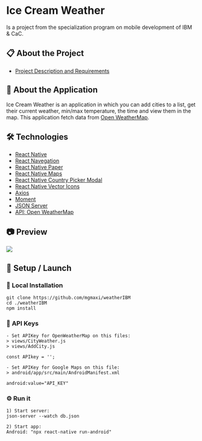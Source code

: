 # <b> Ice Cream Weather</b>

Is a project from the specialization program on mobile development of IBM & CaC.

## 📋 <b> About the Project </b>

- [Project Description and Requirements](docs/ProjectRequirements.pdf)

## 📖 <b> About the Application </b>

Ice Cream Weather is an application in which you can add cities to a list, get their current weather, min/max temperature, the time and view them in the map.
This application fetch data from [Open WeatherMap](https://openweathermap.org/).

## 🛠️ <b> Technologies </b>

- [React Native](https://reactnative.dev)
- [React Navegation](https://reactnavigation.org/)
- [React Native Paper](https://reactnativepaper.com/)
- [React Native Maps](https://github.com/react-native-maps/react-native-maps)
- [React Native Country Picker Modal](https://github.com/xcarpentier/react-native-country-picker-modal)
- [React Native Vector Icons](https://github.com/oblador/react-native-vector-icons)
- [Axios](https://axios-http.com)
- [Moment](https://momentjs.com/)
- [JSON Server](https://github.com/typicode/json-server)
- [API: Open WeatherMap](https://openweathermap.org/)

## 📷 <b> Preview </b>

<img src="assets/preview/previewProject.gif">

## 🚀 <b> Setup / Launch</b>

### 🔧 <b>Local Installation</b>

```
git clone https://github.com/mgmaxi/weatherIBM
cd ./weatherIBM
npm install
```

### 🔧 <b>API Keys</b>

```
- Set APIKey for OpenWeatherMap on this files:
> views/CityWeather.js
> views/AddCity.js

const APIkey = '';

- Set APIKey for Google Maps on this file:
> android/app/src/main/AndroidManifest.xml

android:value="API_KEY"
```

### ⚙️ <b>Run it</b>

```
1) Start server:
json-server --watch db.json

2) Start app:
Android: "npx react-native run-android"
```
